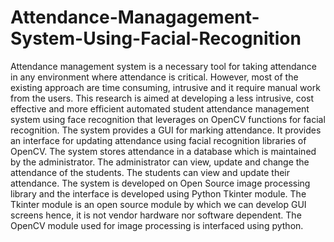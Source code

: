 # Attendance-Managagement-System-Using-Facial-Recognition

Attendance management system is a necessary tool for taking attendance in any environment
where attendance is critical. However, most of the existing approach are time consuming,
intrusive and it require manual work from the users. This research is aimed at developing a less
intrusive, cost effective and more efficient automated student attendance management system
using face recognition that leverages on OpenCV functions for facial recognition. The system
provides a GUI for marking attendance. It provides an interface for updating attendance using
facial recognition libraries of OpenCV. The system stores attendance in a database which is
maintained by the administrator. The administrator can view, update and change the attendance
of the students. The students can view and update their attendance. The system is developed on
Open Source image processing library and the interface is developed using Python Tkinter
module. The Tkinter module is an open source module by which we can develop GUI screens
hence, it is not vendor hardware nor software dependent. The OpenCV module used for image
processing is interfaced using python.
